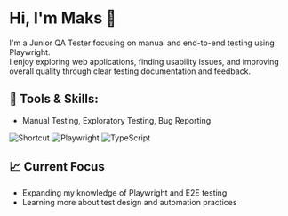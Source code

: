 # Hi, I'm Maks 👋
I'm a Junior QA Tester focusing on manual and end-to-end testing using Playwright.  
I enjoy exploring web applications, finding usability issues, and improving overall quality through clear testing documentation and feedback.

## 🔧 Tools & Skills:
- Manual Testing, Exploratory Testing, Bug Reporting
  
![Shortcut](https://img.shields.io/badge/Shortcut-%235C4EE5.svg?style=for-the-badge&logo=shortcut&logoColor=white)
![Playwright](https://img.shields.io/badge/-playwright-%232EAD33?style=for-the-badge&logo=playwright&logoColor=white)
![TypeScript](https://img.shields.io/badge/TypeScript-007ACC?style=for-the-badge&logo=typescript&logoColor=white)

## 📈 Current Focus
- Expanding my knowledge of Playwright and E2E testing
- Learning more about test design and automation practices
